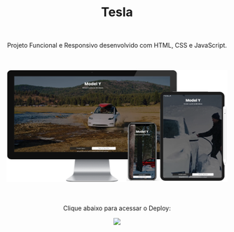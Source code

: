 <h1 align="center">
  Tesla</h1>
<br>
<p align="center">Projeto Funcional e Responsivo desenvolvido com HTML, CSS e JavaScript.</p>
<br>
<br>

<div align="center">
  <img width="800px" src="https://github.com/feliperyo/tesla/blob/master/assets/mockup.png?raw=true"/>
</div>
<br>
<div align="center">
  <br>
  <p>Clique abaixo para acessar o Deploy:</p>
<a href="https://feliperyo.github.io/tesla/" target="_blank"><img src="https://img.shields.io/website-up-down-green-red/http/cv.lbesson.qc.to.svg"></a>
</div>
